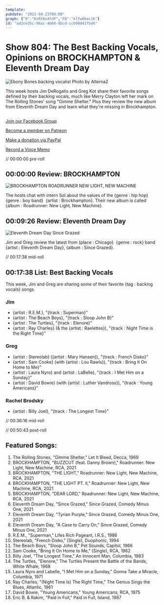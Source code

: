 ```yaml
---
template: 
pubdate: "2021-04-23T00:00"
graph: {"0":"KnRYAs4tUP","FQ":"klYw0koc1K"}
id: "ad2ce35c-96ac-4660-9bcd-ccb90d41fbd6"
---
```






# Show 804: The Best Backing Vocals, Opinions on BROCKHAMPTON & Eleventh Dream Day

![Ebony Bones backing vocalist Photo by Alterna2](https://static.soundopinions.org/images/2021/ebony_bones_backup_performer.jpeg)

This week hosts Jim DeRogatis and Greg Kot share their favorite songs defined by their backing vocals, much like Merry Clayton left her mark on The Rolling Stones' song "Gimme Shelter." Plus they review the new album from Eleventh Dream Day and learn what they're missing in Brockhampton.



## 

[Join our Facebook Group](https://bit.ly/3sivr9T)

[Become a member on Patreon](https://bit.ly/3slWZvc)

[Make a donation via PayPal](https://bit.ly/3dmt9lU)

[Record a Voice Memo](https://bit.ly/2RyD5Ah) 

// 00:00:00 pre-roll



## 00:00:00 Review: BROCKHAMPTON

![BROCKHAMPTON ROADRUNNER NEW LIGHT, NEW MACHINE](https://static.soundopinions.org/assets/804/02.jpg)

The hosts chat with intern Sol about the values of the {genre : hip hop}  {genre : boy band}  {artist : Brockhampton}. Their new album is called {album : Roadrunner: New Light, New Machine}.



## 00:09:26 Review: Eleventh Dream Day

![Eleventh Dream Day Since Grazed](https://static.soundopinions.org/assets/804/FQ2.jpg)

Jim and Greg review the latest from {place : Chicago}  {genre : rock} band {artist : Eleventh Dream Day}, {album : Since Grazed}.

// 00:17:38 mid-roll



## 00:17:38 List: Best Backing Vocals

This week, Jim and Greg are sharing some of their favorite {tag : backing vocals} songs.


### Jim

- {artist : R.E.M.}, "{track : Superman}"
- {artist : The Beach Boys}, "{track : Sloop John B}"
- {artist : The Turtles}, "{track : Elenore}"
- {artist : Ray Charles} (& the {artist : Raelettes}), "{track : Night Time is the Right Time}"


### Greg

- {artist : Stereolab} ({artist : Mary Hansen}), "{track : French Disko}"
- {artist : Sam Cooke} (with {artist : Lou Rawls}), "{track : Bring It On Home to Me}"
- {artist : Laura Nyro} and {artist : LaBelle}, "{track : I Met Him on a Sunday}"
- {artist : David Bowie} (with {artist : Luther Vandross}), "{track : Young Americans}"


### Rachel Brodsky

- {artist : Billy Joel}, "{track : The Longest Time}"

// 00:36:16 mid-roll

// 00:50:43 post-roll



## Featured Songs:

1. The Rolling Stones, "Gimme Shelter," Let It Bleed, Decca, 1969
2. BROCKHAMPTON, "BUZZCUT (feat. Danny Brown)," Roadrunner: New Light, New Machine, RCA, 2021
3. BROCKHAMPTON, "THE LIGHT," Roadrunner: New Light, New Machine, RCA, 2021
4. BROCKHAMPTON, "THE LIGHT PT. II," Roadrunner: New Light, New Machine, RCA, 2021
5. BROCKHAMPTON, "DEAR LORD," Roadrunner: New Light, New Machine, RCA, 2021
6. Eleventh Dream Day, "Since Grazed," Since Grazed, Comedy Minus One, 2021
7. Eleventh Dream Day, "Tyrian Purple," Since Grazed, Comedy Minus One, 2021
8. Eleventh Dream Day, "A Case to Carry On," Since Grazed, Comedy Minus One, 2021
9. R.E.M., "Superman," Lifes Rich Pageant, I.R.S., 1986
10. Stereolab, "French Disko," (Single), Duophonic, 1994
11. The Beach Boys, "Sloop John B," Pet Sounds, Capitol, 1966
12. Sam Cooke, "Bring It On Home to Me," (Single), RCA, 1962
13. Billy Joel, "The Longest Time," An Innocent Man, Columbia, 1983
14. The Turtles, "Elenore," The Turtles Present the Battle of the Bands, White Whale, 1968
15. Laura Nyro and Labelle, "I Met Him on a Sunday," Gonna Take a Miracle, Columbia, 1971
16. Ray Charles, "(Night Time Is) The Right Time," The Genius Sings the Blues, Atlantic, 1961
17. David Bowie, "Young Americans," Young Americans, RCA, 1975
18. Eric B. & Rakim, "Paid in Full," Paid in Full, Island, 1987